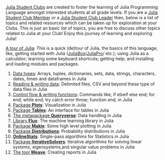 [Julia Student Clubs](url) are created to foster the learning of Julia Programming Language amongst interested students at all grade levels. If you are a [Julia Student Club Member](url) or a [Julia Student Club Leader](url) then, below is a list of topics and related resources which can be taken up for exploration at your Clubs. This is just an basic list of topics, you are free to discuss other topics related to Julia at your Club! Enjoy this journey of learning and exploring Julia!

[A tour of Julia](url): This is a quick (de)tour of Julia, the basics of this language, like, getting started with Julia ([JuliaBox](url)/[JuliaPro](url)/ etc.); using Julia as a calculator; learning some keyboard shortcuts; getting help; and installing and loading modules and packages.

1. [Data types](url): Arrays, tuples, dictionaries, sets, data, strings, characters, dates, times and dataframes in Julia
2. [Reading & writing data](url): Delimited files, CSV and beyond these type of data files in Julia
3. [Control flow & writing functions](url): Commands like, if elseif else end; for end; while end; try catch error throw; function end, in Julia
4. [Package **Plots**](url): Visualization in Julia
5. [Package **Tables**](url): An interface for tables in Julia
6. [The metapackage **Queryverse**](url): Data handling in Julia
7. [Library **Flux**](url): The machine learning library in Julia
8. [Package **Makie**](url): Some high level plotting in Julia
9. [Package **Distributions**](url): Probability distributions in Julia
10. [**OnlineStats**](url): Single-pass algorithms for Statistics in Julia
11. [Package **IterativeSolvers**](url): Iterative algorithms for solving linear systems, eigensystems,and singular value problems in Julia
12. [The tool **Weave**](url): Creating reports in Julia
